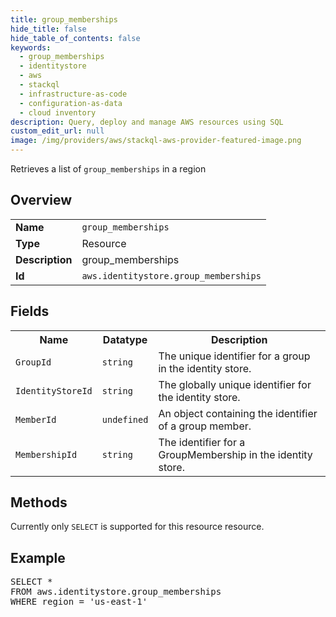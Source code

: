 ```yaml
---
title: group_memberships
hide_title: false
hide_table_of_contents: false
keywords:
  - group_memberships
  - identitystore
  - aws
  - stackql
  - infrastructure-as-code
  - configuration-as-data
  - cloud inventory
description: Query, deploy and manage AWS resources using SQL
custom_edit_url: null
image: /img/providers/aws/stackql-aws-provider-featured-image.png
---
```

Retrieves a list of <code>group_memberships</code> in a region

## Overview
<table><tbody>
<tr><td><b>Name</b></td><td><code>group_memberships</code></td></tr>
<tr><td><b>Type</b></td><td>Resource</td></tr>
<tr><td><b>Description</b></td><td>group_memberships</td></tr>
<tr><td><b>Id</b></td><td><code>aws.identitystore.group_memberships</code></td></tr>
</tbody></table>

## Fields
<table><tbody>
<tr><th>Name</th><th>Datatype</th><th>Description</th></tr>
<tr><td><code>GroupId</code></td><td><code>string</code></td><td>The unique identifier for a group in the identity store.</td></tr>
<tr><td><code>IdentityStoreId</code></td><td><code>string</code></td><td>The globally unique identifier for the identity store.</td></tr>
<tr><td><code>MemberId</code></td><td><code>undefined</code></td><td>An object containing the identifier of a group member.</td></tr>
<tr><td><code>MembershipId</code></td><td><code>string</code></td><td>The identifier for a GroupMembership in the identity store.</td></tr>

</tbody></table>

## Methods
Currently only <code>SELECT</code> is supported for this resource resource.

## Example
<pre>
SELECT * 
FROM aws.identitystore.group_memberships
WHERE region = 'us-east-1'
</pre>
